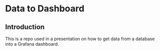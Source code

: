 # Data to Dashboard

## Introduction

This is a repo used in a presentation on how to get data from a database into a Grafana dashboard.
